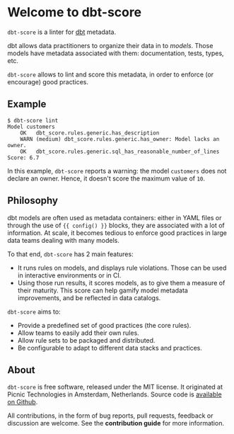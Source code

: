 # Welcome to dbt-score

`dbt-score` is a linter for [dbt](https://www.getdbt.com/) metadata.

dbt allows data practitioners to organize their data in to _models_. Those
models have metadata associated with them: documentation, tests, types, etc.

`dbt-score` allows to lint and score this metadata, in order to enforce (or
encourage) good practices.

## Example

```shell
$ dbt-score lint
Model customers
    OK   dbt_score.rules.generic.has_description
    WARN (medium) dbt_score.rules.generic.has_owner: Model lacks an owner.
    OK   dbt_score.rules.generic.sql_has_reasonable_number_of_lines
Score: 6.7
```

In this example, `dbt-score` reports a warning: the model `customers` does not
declare an owner. Hence, it doesn't score the maximum value of `10`.

## Philosophy

dbt models are often used as metadata containers: either in YAML files or
through the use of `{{ config() }}` blocks, they are associated with a lot of
information. At scale, it becomes tedious to enforce good practices in large
data teams dealing with many models.

To that end, `dbt-score` has 2 main features:

- It runs rules on models, and displays rule violations. Those can be used in
  interactive environments or in CI.
- Using those run results, it scores models, as to give them a measure of their
  maturity. This score can help gamify model metadata improvements, and be
  reflected in data catalogs.

`dbt-score` aims to:

- Provide a predefined set of good practices (the core rules).
- Allow teams to easily add their own rules.
- Allow rule sets to be packaged and distributed.
- Be configurable to adapt to different data stacks and practices.

## About

`dbt-score` is free software, released under the MIT license. It originated at
Picnic Technologies in Amsterdam, Netherlands. Source code is
[available on Github](https://github.com/PicnicSupermarket/dbt-score).

All contributions, in the form of bug reports, pull requests, feedback or
discussion are welcome. See the **contribution guide** for more information.
